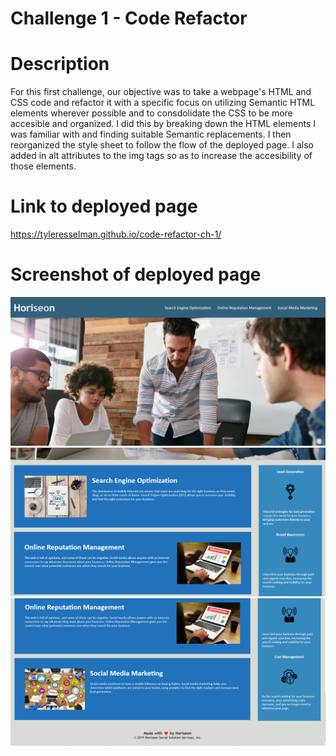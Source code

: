 # Challenge 1 - Code Refactor

# Description

For this first challenge, our objective was to take a webpage's HTML and CSS code and refactor it with a specific focus on utilizing Semantic HTML elements wherever possible and to consdolidate the CSS to be more accesible and organized. I did this by breaking down the HTML elements I was familiar with and finding suitable Semantic replacements. I then reorganized the style sheet to follow the flow of the deployed page. I also added in alt attributes to the img tags so as to increase the accesibility of those elements.

# Link to deployed page

https://tyleresselman.github.io/code-refactor-ch-1/

# Screenshot of deployed page

![Screenshot 1](./assets/images/screenshot%201.png)
![Screenshot 2](./assets/images/screenshot%202.png)
![Screenshot 3](./assets/images/screenshot%203.png)

